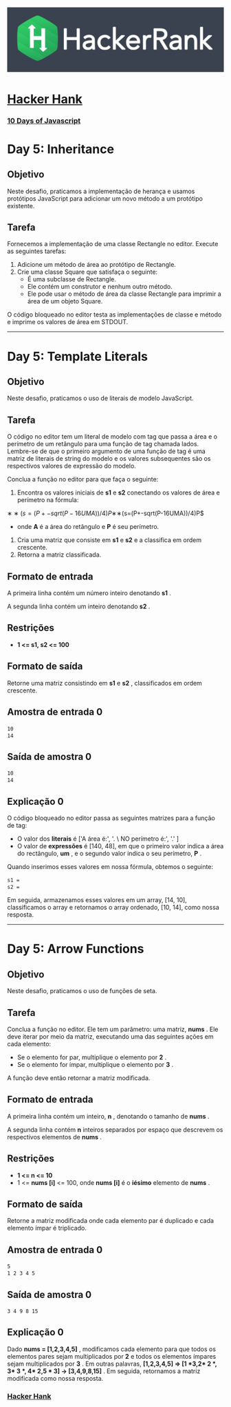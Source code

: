 # ![hackerrank](../../hackerrank.jpg)

# [Hacker Hank](https://github.com/kakanew/Hacker_Hank)

### [10 Days of Javascript](https://github.com/kakanew/Hacker_Hank/tree/master/10_Days_of_Javascript)

# Day 5: Inheritance

## Objetivo

Neste desafio, praticamos a implementação de herança e usamos protótipos JavaScript para adicionar um novo método a um protótipo existente.

## Tarefa

Fornecemos a implementação de uma classe Rectangle no editor. Execute as seguintes tarefas:

1. Adicione um método de área ao protótipo de Rectangle.
2. Crie uma classe Square que satisfaça o seguinte:
   - É uma subclasse de Rectangle.
   - Ele contém um construtor e nenhum outro método.
   - Ele pode usar o método de área da classe Rectangle para imprimir a área de um objeto Square.

O código bloqueado no editor testa as implementações de classe e método e imprime os valores de área em STDOUT.

------

# Day 5: Template Literals

## Objetivo

Neste desafio, praticamos o uso de literais de modelo JavaScript. 

## Tarefa

O código no editor tem um literal de modelo com tag que passa a área e o perímetro de um retângulo para uma função de tag chamada lados. Lembre-se de que o primeiro argumento de uma função de tag é uma matriz de literais de string do modelo e os valores subsequentes são os respectivos valores de expressão do modelo.

Conclua a função no editor para que faça o seguinte:

1. Encontra os valores iniciais de **s1** e **s2** conectando os valores de área e perímetro na fórmula:

$∗∗(s=(P+-sqrt(P-16UMA))/4)P$∗∗(s=(P+-sqrt(P-16UMA))/4)P$

- onde **A** é a área do retângulo e **P** é seu perímetro.

1. Cria uma matriz que consiste em **s1** e **s2** e a classifica em ordem crescente.
2. Retorna a matriz classificada.

## Formato de entrada

A primeira linha contém um número inteiro denotando **s1** .

A segunda linha contém um inteiro denotando **s2** .

## Restrições

- **1 <= s1, s2 <= 100**

## Formato de saída

Retorne uma matriz consistindo em **s1** e **s2** , classificados em ordem crescente.

## Amostra de entrada 0

```
10 
14
```

## Saída de amostra 0

```
10 
14
```

## Explicação 0

O código bloqueado no editor passa as seguintes matrizes para a função de tag:

- O valor dos **literais** é ['A área é:', '. \ NO perímetro é:', '.' ]
- O valor de **expressões** é [140, 48], em que o primeiro valor indica a área do rectângulo, **um** , e o segundo valor indica o seu perímetro, **P** .

Quando inserimos esses valores em nossa fórmula, obtemos o seguinte:

```
s1 = 
s2 =
```

Em seguida, armazenamos esses valores em um array, [14, 10], classificamos o array e retornamos o array ordenado, [10, 14], como nossa resposta.

------

# Day 5: Arrow Functions

## Objetivo

Neste desafio, praticamos o uso de funções de seta. 

## Tarefa

Conclua a função no editor. Ele tem um parâmetro: uma matriz, **nums** . Ele deve iterar por meio da matriz, executando uma das seguintes ações em cada elemento:

- Se o elemento for par, multiplique o elemento por **2** .
- Se o elemento for ímpar, multiplique o elemento por **3** .

A função deve então retornar a matriz modificada.

## Formato de entrada

A primeira linha contém um inteiro, **n** , denotando o tamanho de **nums** .

A segunda linha contém **n** inteiros separados por espaço que descrevem os respectivos elementos de **nums** .

## Restrições

- **1 <= n <= 10**
- 1 <= **nums [i]** <= 100, onde **nums [i]** é o **iésimo** elemento de **nums** .

## Formato de saída

Retorne a matriz modificada onde cada elemento par é duplicado e cada elemento ímpar é triplicado.

## Amostra de entrada 0

```
5 
1 2 3 4 5
```

## Saída de amostra 0

```
3 4 9 8 15
```

## Explicação 0

Dado **nums = [1,2,3,4,5]** , modificamos cada elemento para que todos os elementos pares sejam multiplicados por **2** e todos os elementos ímpares sejam multiplicados por **3** . Em outras palavras, **[1,2,3,4,5] => [1 \*3,2\* 2 \*, 3\* 3 \*, 4\* 2,5 \* 3] -> [3,4,9,8,15]** . Em seguida, retornamos a matriz modificada como nossa resposta.

### [Hacker Hank](https://github.com/kakanew/Hacker_Hank)